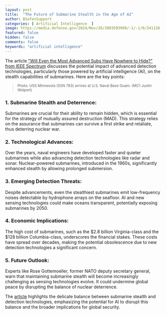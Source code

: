 ```yaml
---
layout: post
title:  "The Future of Submarine Stealth in the Age of AI"
author: BSafesSupport
categories: [ Artificial Intelligence  ]
image: https://media.defense.gov/2024/Nov/26/2003593999/-1/-1/0/241126-N-VC599-1054.JPG
featured: false 
hidden: false
comments: false
keywords: "artificial intelligence"
---
```


The article ["Will Even the Most Advanced Subs Have Nowhere to Hide?" from IEEE Spectrum](https://spectrum.ieee.org/submarine-stealth) discusses the potential impact of advanced detection technologies, particularly those powered by artificial intelligence (AI), on the stealth capabilities of submarines. Here are the key points:

> <sup>Photo: USS Minnesota (SSN 783) arrives at U.S. Naval Base Guam. (MC1 Justin Wolpert)
</sup>

### 1. Submarine Stealth and Deterrence: 
Submarines are crucial for their ability to remain hidden, which is essential for the strategy of mutually assured destruction (MAD). This strategy relies on the assurance that submarines can survive a first strike and retaliate, thus deterring nuclear war.

### 2. Technological Advances: 
Over the years, naval engineers have developed faster and quieter submarines while also advancing detection technologies like radar and sonar. Nuclear-powered submarines, introduced in the 1960s, significantly enhanced stealth by allowing prolonged submersion.

### 3. Emerging Detection Threats: 
Despite advancements, even the stealthiest submarines emit low-frequency noises detectable by hydrophone arrays on the seafloor. AI and new sensing technologies could make oceans transparent, potentially exposing submarines by 2050.

### 4. Economic Implications: 
The high cost of submarines, such as the $2.8 billion Virginia-class and the $128 billion Columbia-class, underscores the financial stakes. These costs have spread over decades, making the potential obsolescence due to new detection technologies a significant concern.

### 5. Future Outlook: 
Experts like Rose Gottemoeller, former NATO deputy secretary general, warn that maintaining submarine stealth will become increasingly challenging as sensing technologies evolve. It could undermine global peace by disrupting the balance of nuclear deterrence.

The [article](https://spectrum.ieee.org/submarine-stealth) highlights the delicate balance between submarine stealth and detection technologies, emphasizing the potential for AI to disrupt this balance and the broader implications for global security.